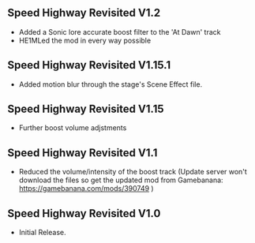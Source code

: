 ## Speed Highway Revisited V1.2
- Added a Sonic lore accurate boost filter to the 'At Dawn' track
- HE1MLed the mod in every way possible

## Speed Highway Revisited V1.15.1
- Added motion blur through the stage's Scene Effect file.

## Speed Highway Revisited V1.15
- Further boost volume adjstments

## Speed Highway Revisited V1.1
- Reduced the volume/intensity of the boost track (Update server won't download the files so get the updated mod from Gamebanana: https://gamebanana.com/mods/390749 )

## Speed Highway Revisited V1.0
- Initial Release.
